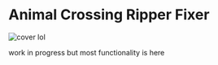 # Animal Crossing Ripper Fixer

![cover](https://github.com/user-attachments/assets/23bf6c53-295c-4225-ba35-1f46e91ef48a)
lol

work in progress but most functionality is here
